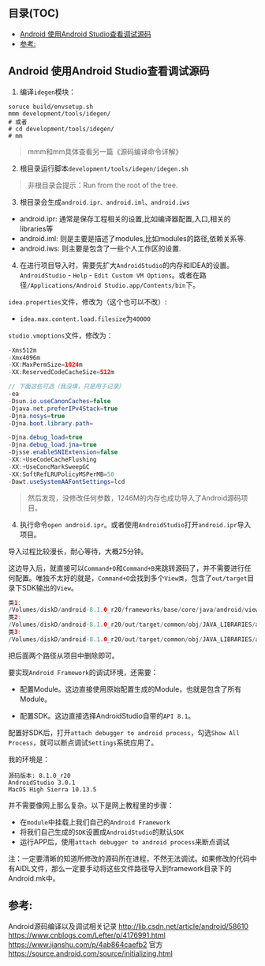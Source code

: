 <!-- TOC titleSize:2 depthFrom:1 depthTo:6 withLinks:1 updateOnSave:1 orderedList:0 -->

## 目录(TOC)
- [Android 使用Android Studio查看调试源码](#android-使用android-studio查看调试源码)
- [参考:](#参考)

<!-- /TOC -->

## Android 使用Android Studio查看调试源码

1. 编译`idegen`模块：

```shell
soruce build/envsetup.sh
mmm development/tools/idegen/
# 或者
# cd development/tools/idegen/
# mm
```

> mmm和mm具体查看另一篇《源码编译命令详解》

2. 根目录运行脚本`development/tools/idegen/idegen.sh`

> 非根目录会提示：Run from the root of the tree.

3. 根目录会生成`android.ipr、android.iml、android.iws`

* android.ipr: 通常是保存工程相关的设置,比如编译器配置,入口,相关的libraries等
* android.iml: 则是主要是描述了modules,比如modules的路径,依赖关系等.
* android.iws: 则主要是包含了一些个人工作区的设置.

4. 在进行项目导入时，需要先扩大`AndroidStudio`的内存和IDEA的设置。`AndroidStudio` - `Help` - `Edit Custom VM Options`。或者在路径`/Applications/Android Studio.app/Contents/bin`下。

`idea.properties`文件，修改为（这个也可以不改）:

* `idea.max.content.load.filesize`为`40000`

`studio.vmoptions`文件，修改为：

```java
-Xms512m
-Xmx4096m
-XX:MaxPermSize=1024m
-XX:ReservedCodeCacheSize=512m

// 下面这些可选（我没填，只是用于记录）
-ea
-Dsun.io.useCanonCaches=false
-Djava.net.preferIPv4Stack=true
-Djna.nosys=true
-Djna.boot.library.path=

-Djna.debug_load=true
-Djna.debug_load.jna=true
-Djsse.enableSNIExtension=false
-XX:+UseCodeCacheFlushing
-XX:+UseConcMarkSweepGC
-XX:SoftRefLRUPolicyMSPerMB=50
-Dawt.useSystemAAFontSettings=lcd
```

> 然后发现，没修改任何参数，1246M的内存也成功导入了Android源码项目。

4. 执行命令`open android.ipr`。或者使用`AndroidStudio`打开`android.ipr`导入项目。

导入过程比较漫长，耐心等待，大概25分钟。

这边导入后，就直接可以`Command+O`和`Command+B`来跳转源码了，并不需要进行任何配置。唯独不太好的就是，`Command+O`会找到多个`View类`，包含了`out/target`目录下SDK输出的`View`。

```java
类1:
/Volumes/diskD/android-8.1.0_r20/frameworks/base/core/java/android/view/View.java
类2:
/Volumes/diskD/android-8.1.0_r20/out/target/common/obj/JAVA_LIBRARIES/android_system_stubs_current_intermediates/src/android/view/View.java
类3:
/Volumes/diskD/android-8.1.0_r20/out/target/common/obj/JAVA_LIBRARIES/android_test_stubs_current_intermediates/src/android/view/View.java
```

把后面两个路径从项目中删除即可。

要实现`Android Framework`的调试环境，还需要：

* 配置Module。这边直接使用原始配置生成的Module，也就是包含了所有Module。

* 配置SDK。这边直接选择AndroidStudio自带的`API 8.1`。

配置好SDK后，打开`attach debugger to android process`，勾选`Show All Process`，就可以断点调试`Settings`系统应用了。

我的环境是：

```
源码版本: 8.1.0_r20
AndroidStudio 3.0.1
MacOS High Sierra 10.13.5
```

并不需要像网上那么复杂。以下是网上教程里的步骤：

* 在`module`中挂载上我们自己的`Android Framework`
* 将我们自己生成的`SDK`设置成`AndroidStudio`的默认`SDK`
* 运行APP后，使用`attach debugger to android process`来断点调试

注：一定要清晰的知道所修改的源码所在进程，不然无法调试。如果修改的代码中有AIDL文件，那么一定要手动将这些文件路径导入到framework目录下的Android.mk中。

## 参考:
Android源码编译以及调试相关记录
<http://lib.csdn.net/article/android/58610>
<https://www.cnblogs.com/Lefter/p/4176991.html>
<https://www.jianshu.com/p/4ab864caefb2>
官方
<https://source.android.com/source/initializing.html>
